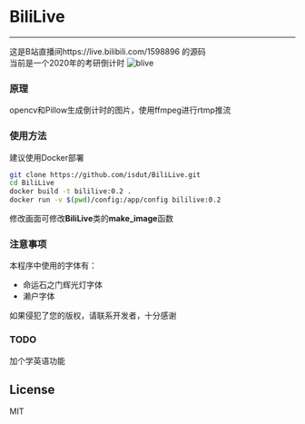 # BiliLive
-------------
这是B站直播间https://live.bilibili.com/1598896 的源码  
当前是一个2020年的考研倒计时
![blive](https://static.isdut.cn/ii/images/2019/03/09/7a2b04458fe174fca938571bad4051a2.jpg)
### 原理
opencv和Pillow生成倒计时的图片，使用ffmpeg进行rtmp推流

### 使用方法
建议使用Docker部署
```bash
git clone https://github.com/isdut/BiliLive.git
cd BiliLive
docker build -t bililive:0.2 .
docker run -v $(pwd)/config:/app/config bililive:0.2
```
修改画面可修改**BiliLive**类的**make_image**函数

### 注意事项
本程序中使用的字体有：
- 命运石之门辉光灯字体  
- 濑户字体  

如果侵犯了您的版权，请联系开发者，十分感谢

### TODO
加个学英语功能

## License
MIT
